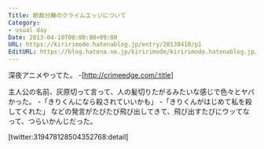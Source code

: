 ```yaml
---
Title: 断裁分離のクライムエッジについて
Category:
- usual day
Date: 2013-04-10T00:00:00+09:00
URL: https://kiririmode.hatenablog.jp/entry/20130410/p1
EditURL: https://blog.hatena.ne.jp/kiririmode/kiririmode.hatenablog.jp/atom/entry/8454420450078209807
---
```



深夜アニメやってた。
-[http://crimeedge.com/:title]

主人公の名前、灰原切って言って、人の髪切りたがるみたいな感じで色々とヤバかった。
-「きりくんになら殺されていいかも」
-「きりくんがはじめて私を殺してくれた」
などの発言がたびたび飛び出してきて、飛び出すたびにウッてなって、つらいかんじだった。

[twitter:319478128504352768:detail]
